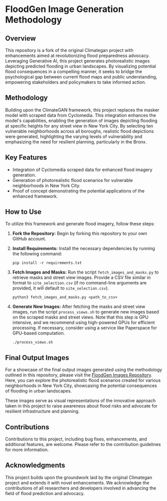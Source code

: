 # FloodGen Image Generation Methodology

## Overview
This repository is a fork of the original Climategan project with enhancements aimed at revolutionizing flood preparedness advocacy. Leveraging Generative AI, this project generates photorealistic images depicting predicted flooding in urban landscapes. By visualizing potential flood consequences in a compelling manner, it seeks to bridge the psychological gap between current flood maps and public understanding, empowering stakeholders and policymakers to take informed action.

## Methodology
Building upon the ClimateGAN framework, this project replaces the masker model with scraped data from Cyclomedia. This integration enhances the model's capabilities, enabling the generation of images depicting flooding at specific heights for any street view in New York City. By selecting ten vulnerable neighborhoods across all boroughs, realistic flood depictions were generated, highlighting the varying levels of vulnerability and emphasizing the need for resilient planning, particularly in the Bronx.

## Key Features
- Integration of Cyclomedia scraped data for enhanced flood imagery generation.
- Generation of photorealistic flood scenarios for vulnerable neighborhoods in New York City.
- Proof of concept demonstrating the potential applications of the enhanced framework.

## How to Use

To utilize this framework and generate flood imagery, follow these steps:

1. **Fork the Repository:** Begin by forking this repository to your own GitHub account.

2. **Install Requirements:** Install the necessary dependencies by running the following command:
   ```
   pip install -r requirements.txt
   ```

3. **Fetch Images and Masks:** Run the script `fetch_images_and_masks.py` to retrieve masks and street view images. Provide a CSV file similar in format to `site_selection.csv` (if no command-line arguments are provided, it will default to `site_selection.csv`).
   ```
   python3 fetch_images_and_masks.py <path_to_csv>
   ```

4. **Generate New Images:** After fetching the masks and street view images, run the script `process_views.sh` to generate new images based on the scraped masks and street views. Note that this step is GPU intensive, and we recommend using high-powered GPUs for efficient processing. If necessary, consider using a service like Paperspace for GPU-based computation.

   ```
   ./process_views.sh
   ```

## Final Output Images

For a showcase of the final output images generated using the methodology outlined in this repository, please visit the [FloodGen Images Repository](https://github.com/BetaNYC/floodgen-images). Here, you can explore the photorealistic flood scenarios created for various neighborhoods in New York City, showcasing the potential consequences of flooding in urban landscapes.

These images serve as visual representations of the innovative approach taken in this project to raise awareness about flood risks and advocate for resilient infrastructure and planning.

## Contributions
Contributions to this project, including bug fixes, enhancements, and additional features, are welcome. Please refer to the contribution guidelines for more information.

## Acknowledgments
This project builds upon the groundwork laid by the original Climategan project and extends it with novel enhancements. We acknowledge the contributions of all researchers and developers involved in advancing the field of flood prediction and advocacy.
